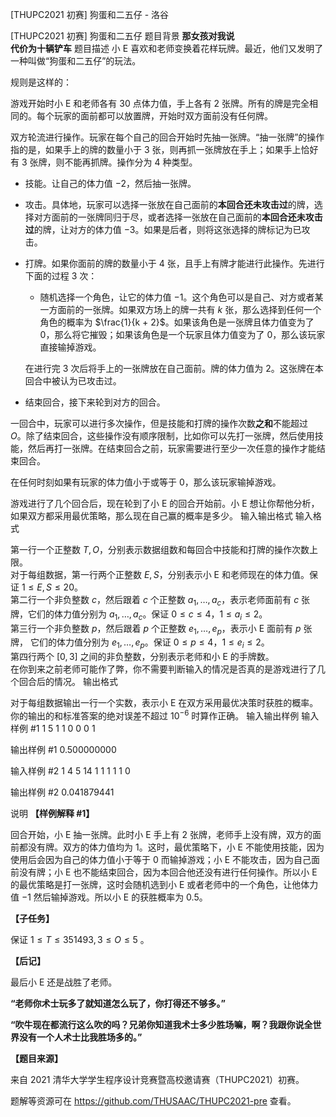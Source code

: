 



[THUPC2021 初赛] 狗蛋和二五仔 - 洛谷














[THUPC2021 初赛] 狗蛋和二五仔
题目背景
**那女孩对我说**  
**代价为十辆铲车**
题目描述
小 E 喜欢和老师变换着花样玩牌。最近，他们又发明了一种叫做“狗蛋和二五仔”的玩法。

规则是这样的：

游戏开始时小 E 和老师各有 $30$ 点体力值，手上各有 $2$ 张牌。所有的牌是完全相同的。每个玩家的面前都可以放置牌，开始时双方面前没有任何牌。

双方轮流进行操作。玩家在每个自己的回合开始时先抽一张牌。“抽一张牌”的操作指的是，如果手上的牌的数量小于 $3$ 张，则再抓一张牌放在手上；如果手上恰好有 $3$ 张牌，则不能再抓牌。操作分为 $4$ 种类型。

- 技能。让自己的体力值 $- 2$，然后抽一张牌。
- 攻击。具体地，玩家可以选择一张放在自己面前的**本回合还未攻击过**的牌，选择对方面前的一张牌同归于尽，或者选择一张放在自己面前的**本回合还未攻击过**的牌，让对方的体力值 $- 3$。如果是后者，则将这张选择的牌标记为已攻击。
- 打牌。如果你面前的牌的数量小于 $4$ 张，且手上有牌才能进行此操作。先进行下面的过程 $3$ 次：
  - 随机选择一个角色，让它的体力值 $- 1$。这个角色可以是自己、对方或者某一方面前的一张牌。如果双方场上的牌一共有 $k$ 张，那么选择到任何一个角色的概率为 $\frac{1}{k + 2}$。如果该角色是一张牌且体力值变为了 $0$，那么将它摧毁；如果该角色是一个玩家且体力值变为了 $0$，那么该玩家直接输掉游戏。
  
  在进行完 $3$ 次后将手上的一张牌放在自己面前。牌的体力值为 $2$。这张牌在本回合中被认为已攻击过。
- 结束回合，接下来轮到对方的回合。

一回合中，玩家可以进行多次操作，但是技能和打牌的操作次数**之和**不能超过 $O$。除了结束回合，这些操作没有顺序限制，比如你可以先打一张牌，然后使用技能，然后再打一张牌。在结束回合之前，玩家需要进行至少一次任意的操作才能结束回合。

在任何时刻如果有玩家的体力值小于或等于 $0$，那么该玩家输掉游戏。

游戏进行了几个回合后，现在轮到了小 E 的回合开始前。小 E 想让你帮他分析，如果双方都采用最优策略，那么现在自己赢的概率是多少。
输入输出格式
输入格式

第一行一个正整数 $T, O$，分别表示数据组数和每回合中技能和打牌的操作次数上限。  
对于每组数据，第一行两个正整数 $E, S$，分别表示小 E 和老师现在的体力值。保证 $1 \le E, S \le 20$。  
第二行一个非负整数 $c$，然后跟着 $c$ 个正整数 $a_1, \ldots , a_c$，表示老师面前有 $c$ 张牌，它们的体力值分别为 $a_1, \ldots , a_c$。保证 $0 \le c \le 4$，$1 \le a_i \le 2$。  
第三行一个非负整数 $p$，然后跟着 $p$ 个正整数 $e_1, \ldots , e_p$，表示小 E 面前有 $p$ 张牌，
它们的体力值分别为 $e_1, \ldots , e_p$。保证 $0 \le p \le 4$，$1 \le e_i \le 2$。  
第四行两个 $[0, 3]$ 之间的非负整数，分别表示老师和小 E 的手牌数。  
在你到来之前老师可能作了弊，你不需要判断输入的情况是否真的是游戏进行了几个回合后的情况。
输出格式

对于每组数据输出一行一个实数，表示小 E 在双方采用最优决策时获胜的概率。你的输出的和标准答案的绝对误差不超过 ${10}^{-6}$ 时算作正确。
输入输出样例
输入样例 #1
1 5
1 1
0
0
0 1

输出样例 #1
0.500000000

输入样例 #2
1 4
5 14
1 1
1 1
1 0

输出样例 #2
0.041879441

说明
**【样例解释 #1】**

回合开始，小 E 抽一张牌。此时小 E 手上有 $2$ 张牌，老师手上没有牌，双方的面前都没有牌。双方的体力值均为 $1$。这时，最优策略下，小 E 不能使用技能，因为使用后会因为自己的体力值小于等于 $0$ 而输掉游戏；小 E 不能攻击，因为自己面前没有牌；小 E 也不能结束回合，因为本回合他还没有进行任何操作。所以小 E 的最优策略是打一张牌，这时会随机选到小 E 或者老师中的一个角色，让他体力值 $- 1$ 然后输掉游戏。所以小 E 的获胜概率为 $0.5$。

**【子任务】**

保证 $1\le T\le 351493,3\le O \le 5$ 。

**【后记】**

最后小 E 还是战胜了老师。

**“老师你术士玩多了就知道怎么玩了，你打得还不够多。”**

**“吹牛现在都流行这么吹的吗？兄弟你知道我术士多少胜场嘛，啊？我跟你说全世界没有一个人术士比我胜场多的。”**

**【题目来源】**

来自 2021 清华大学学生程序设计竞赛暨高校邀请赛（THUPC2021）初赛。

题解等资源可在 <https://github.com/THUSAAC/THUPC2021-pre> 查看。






